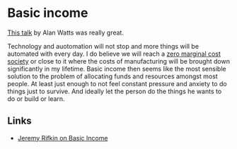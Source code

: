 # Basic income
[This talk](https://www.youtube.com/watch?v=ryBUYB3F0NU) by Alan Watts was really great.

Technology and auotomation will not stop and more things will be automated with every day. I do believe we will reach a [zero marginal cost society](https://www.youtube.com/watch?v=5-iDUcETjvo) or close to it where the costs of manufacturing will be brought down significantly in my lifetime. Basic income then seems like the most sensible solution to the problem of allocating funds and resources amongst most people. At least just enough to not feel constant pressure and anxiety to do things just to survive. And ideally let the person do the things he wants to do or build or learn.

## Links
- [Jeremy Rifkin on Basic Income](https://www.youtube.com/watch?v=6m_k14dEcAI)